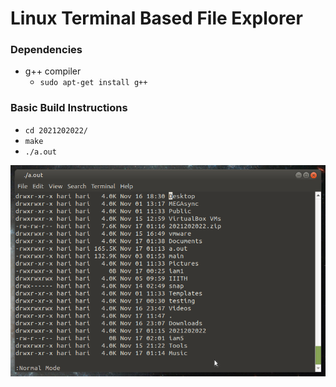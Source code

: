 # Linux Terminal Based File Explorer

### Dependencies

* g++ compiler
   - `sudo apt-get install g++`

### Basic Build Instructions

* `cd 2021202022/`
* `make`
* `./a.out`

![explorer](image.png)

